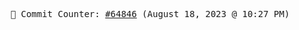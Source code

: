 <p align="center">
    <samp>
        📮 Commit Counter: <a href="https://github.com/Javascript-void0/Javascript-void0/commits/main">#64846</a> (August 18, 2023 @ 10:27 PM)
    </samp>
</p>